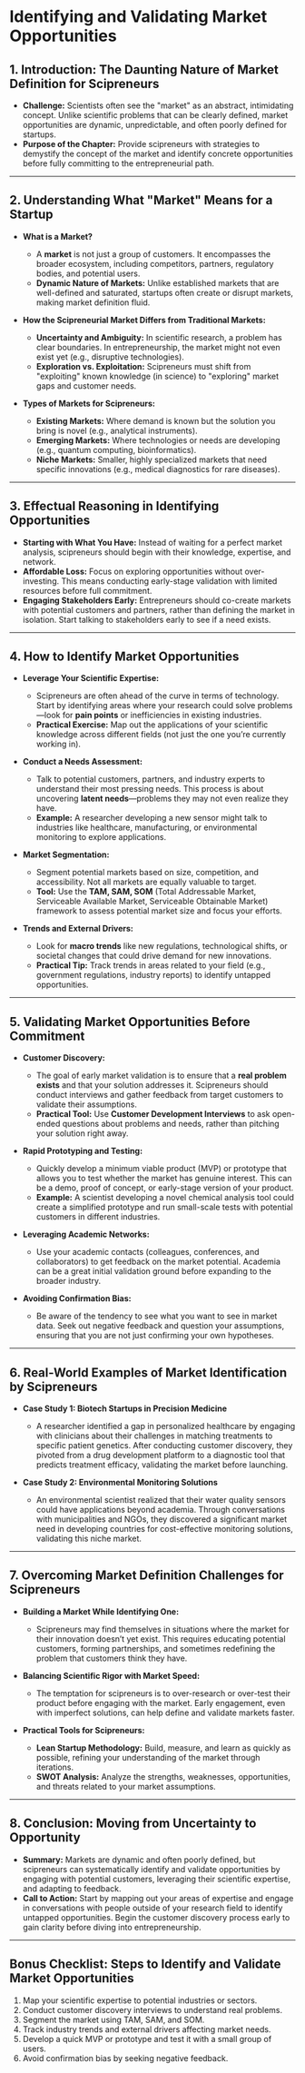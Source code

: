 # Identifying and Validating Market Opportunities

## **1. Introduction: The Daunting Nature of Market Definition for Scipreneurs**

- **Challenge:** Scientists often see the "market" as an abstract, intimidating concept. Unlike scientific problems that can be clearly defined, market opportunities are dynamic, unpredictable, and often poorly defined for startups.
- **Purpose of the Chapter:** Provide scipreneurs with strategies to demystify the concept of the market and identify concrete opportunities before fully committing to the entrepreneurial path.

---
## **2. Understanding What "Market" Means for a Startup**

- **What is a Market?**
    
    - A **market** is not just a group of customers. It encompasses the broader ecosystem, including competitors, partners, regulatory bodies, and potential users.
    - **Dynamic Nature of Markets:** Unlike established markets that are well-defined and saturated, startups often create or disrupt markets, making market definition fluid.
- **How the Scipreneurial Market Differs from Traditional Markets:**
    
    - **Uncertainty and Ambiguity:** In scientific research, a problem has clear boundaries. In entrepreneurship, the market might not even exist yet (e.g., disruptive technologies).
    - **Exploration vs. Exploitation:** Scipreneurs must shift from "exploiting" known knowledge (in science) to "exploring" market gaps and customer needs.
- **Types of Markets for Scipreneurs:**
    
    - **Existing Markets:** Where demand is known but the solution you bring is novel (e.g., analytical instruments).
    - **Emerging Markets:** Where technologies or needs are developing (e.g., quantum computing, bioinformatics).
    - **Niche Markets:** Smaller, highly specialized markets that need specific innovations (e.g., medical diagnostics for rare diseases).

---
## **3. Effectual Reasoning in Identifying Opportunities**

- **Starting with What You Have:** Instead of waiting for a perfect market analysis, scipreneurs should begin with their knowledge, expertise, and network.
- **Affordable Loss:** Focus on exploring opportunities without over-investing. This means conducting early-stage validation with limited resources before full commitment.
- **Engaging Stakeholders Early:** Entrepreneurs should co-create markets with potential customers and partners, rather than defining the market in isolation. Start talking to stakeholders early to see if a need exists.

---
## **4. How to Identify Market Opportunities**

- **Leverage Your Scientific Expertise:**
    
    - Scipreneurs are often ahead of the curve in terms of technology. Start by identifying areas where your research could solve problems—look for **pain points** or inefficiencies in existing industries.
    - **Practical Exercise:** Map out the applications of your scientific knowledge across different fields (not just the one you’re currently working in).
- **Conduct a Needs Assessment:**
    
    - Talk to potential customers, partners, and industry experts to understand their most pressing needs. This process is about uncovering **latent needs**—problems they may not even realize they have.
    - **Example:** A researcher developing a new sensor might talk to industries like healthcare, manufacturing, or environmental monitoring to explore applications.
- **Market Segmentation:**
    
    - Segment potential markets based on size, competition, and accessibility. Not all markets are equally valuable to target.
    - **Tool:** Use the **TAM, SAM, SOM** (Total Addressable Market, Serviceable Available Market, Serviceable Obtainable Market) framework to assess potential market size and focus your efforts.
- **Trends and External Drivers:**
    
    - Look for **macro trends** like new regulations, technological shifts, or societal changes that could drive demand for new innovations.
    - **Practical Tip:** Track trends in areas related to your field (e.g., government regulations, industry reports) to identify untapped opportunities.

---
## **5. Validating Market Opportunities Before Commitment**

- **Customer Discovery:**
    
    - The goal of early market validation is to ensure that a **real problem exists** and that your solution addresses it. Scipreneurs should conduct interviews and gather feedback from target customers to validate their assumptions.
    - **Practical Tool:** Use **Customer Development Interviews** to ask open-ended questions about problems and needs, rather than pitching your solution right away.
- **Rapid Prototyping and Testing:**
    
    - Quickly develop a minimum viable product (MVP) or prototype that allows you to test whether the market has genuine interest. This can be a demo, proof of concept, or early-stage version of your product.
    - **Example:** A scientist developing a novel chemical analysis tool could create a simplified prototype and run small-scale tests with potential customers in different industries.
- **Leveraging Academic Networks:**
    
    - Use your academic contacts (colleagues, conferences, and collaborators) to get feedback on the market potential. Academia can be a great initial validation ground before expanding to the broader industry.
- **Avoiding Confirmation Bias:**
    
    - Be aware of the tendency to see what you want to see in market data. Seek out negative feedback and question your assumptions, ensuring that you are not just confirming your own hypotheses.

---
## **6. Real-World Examples of Market Identification by Scipreneurs**

- **Case Study 1: Biotech Startups in Precision Medicine**
    
    - A researcher identified a gap in personalized healthcare by engaging with clinicians about their challenges in matching treatments to specific patient genetics. After conducting customer discovery, they pivoted from a drug development platform to a diagnostic tool that predicts treatment efficacy, validating the market before launching.
- **Case Study 2: Environmental Monitoring Solutions**
    
    - An environmental scientist realized that their water quality sensors could have applications beyond academia. Through conversations with municipalities and NGOs, they discovered a significant market need in developing countries for cost-effective monitoring solutions, validating this niche market.

---
## **7. Overcoming Market Definition Challenges for Scipreneurs**

- **Building a Market While Identifying One:**
    
    - Scipreneurs may find themselves in situations where the market for their innovation doesn’t yet exist. This requires educating potential customers, forming partnerships, and sometimes redefining the problem that customers think they have.
- **Balancing Scientific Rigor with Market Speed:**
    
    - The temptation for scipreneurs is to over-research or over-test their product before engaging with the market. Early engagement, even with imperfect solutions, can help define and validate markets faster.
- **Practical Tools for Scipreneurs:**
    
    - **Lean Startup Methodology:** Build, measure, and learn as quickly as possible, refining your understanding of the market through iterations.
    - **SWOT Analysis:** Analyze the strengths, weaknesses, opportunities, and threats related to your market assumptions.

---
## **8. Conclusion: Moving from Uncertainty to Opportunity**

- **Summary:** Markets are dynamic and often poorly defined, but scipreneurs can systematically identify and validate opportunities by engaging with potential customers, leveraging their scientific expertise, and adapting to feedback.
- **Call to Action:** Start by mapping out your areas of expertise and engage in conversations with people outside of your research field to identify untapped opportunities. Begin the customer discovery process early to gain clarity before diving into entrepreneurship.

---
## **Bonus Checklist: Steps to Identify and Validate Market Opportunities**

1. Map your scientific expertise to potential industries or sectors.
2. Conduct customer discovery interviews to understand real problems.
3. Segment the market using TAM, SAM, and SOM.
4. Track industry trends and external drivers affecting market needs.
5. Develop a quick MVP or prototype and test it with a small group of users.
6. Avoid confirmation bias by seeking negative feedback.